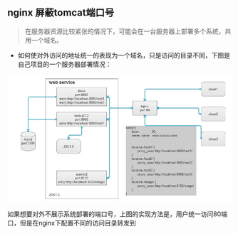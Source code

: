 ## nginx 屏蔽tomcat端口号

> 在服务器资源比较紧张的情况下，可能会在一台服务器上部署多个系统，共用一个域名。

* 如何使对外访问的地址统一的表现为一个域名，只是访问的目录不同，下图是自己项目的一个服务器部署情况：

![nginx](/img/nginx/nginx.jpg)

如果想要对外不展示系统部署的端口号，上图的实现方法是，用户统一访问80端口，但是在nginx下配置不同的访问目录转发到

